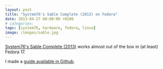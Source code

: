 ```yaml
---
layout: post
title: "System76's Sable Complete (2013) on Fedora"
date: 2013-04-27 08:00:00 +0200
# categories: 
tags: [system76, hardware, fedora, linux]
image: /images/sable.jpg
---
```


[System76's Sable Complete (2013)](https://www.system76.com/desktops/model/sabc1) works almost out of the box in (at least) Fedora 17.

I made a [guide available in Github](https://github.com/daniperez/fedora-on-sable).
